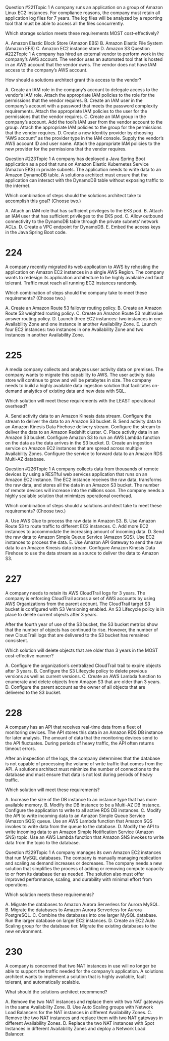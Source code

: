 Question #221Topic 1
A company runs an application on a group of Amazon Linux EC2 instances. For compliance reasons, the company must retain all application log files for 7 years. The log files will be analyzed by a reporting tool that must be able to access all the files concurrently.

Which storage solution meets these requirements MOST cost-effectively?

A. Amazon Elastic Block Store (Amazon EBS)
B. Amazon Elastic File System (Amazon EFS)
C. Amazon EC2 instance store
D. Amazon S3 
Question #222Topic 1
A company has hired an external vendor to perform work in the company’s AWS account. The vendor uses an automated tool that is hosted in an AWS account that the vendor owns. The vendor does not have IAM access to the company’s AWS account.

How should a solutions architect grant this access to the vendor?

A. Create an IAM role in the company’s account to delegate access to the vendor’s IAM role. Attach the appropriate IAM policies to the role for the permissions that the vendor requires.
B. Create an IAM user in the company’s account with a password that meets the password complexity requirements. Attach the appropriate IAM policies to the user for the permissions that the vendor requires.
C. Create an IAM group in the company’s account. Add the tool’s IAM user from the vendor account to the group. Attach the appropriate IAM policies to the group for the permissions that the vendor requires.
D. Create a new identity provider by choosing “AWS account” as the provider type in the IAM console. Supply the vendor’s AWS account ID and user name. Attach the appropriate IAM policies to the new provider for the permissions that the vendor requires.
 
Question #223Topic 1
A company has deployed a Java Spring Boot application as a pod that runs on Amazon Elastic Kubernetes Service (Amazon EKS) in private subnets. The application needs to write data to an Amazon DynamoDB table. A solutions architect must ensure that the application can interact with the DynamoDB table without exposing traffic to the internet.

Which combination of steps should the solutions architect take to accomplish this goal? (Choose two.)

A. Attach an IAM role that has sufficient privileges to the EKS pod.
B. Attach an IAM user that has sufficient privileges to the EKS pod.
C. Allow outbound connectivity to the DynamoDB table through the private subnets’ network ACLs.
D. Create a VPC endpoint for DynamoDB.
E. Embed the access keys in the Java Spring Boot code.
 
# 224
A company recently migrated its web application to AWS by rehosting the application on Amazon EC2 instances in a single AWS Region. The company wants to redesign its application architecture to be highly available and fault tolerant. Traffic must reach all running EC2 instances randomly.

Which combination of steps should the company take to meet these requirements? (Choose two.)

A. Create an Amazon Route 53 failover routing policy.
B. Create an Amazon Route 53 weighted routing policy.
C. Create an Amazon Route 53 multivalue answer routing policy.
D. Launch three EC2 instances: two instances in one Availability Zone and one instance in another Availability Zone.
E. Launch four EC2 instances: two instances in one Availability Zone and two instances in another Availability Zone. 

# 225
A media company collects and analyzes user activity data on premises. The company wants to migrate this capability to AWS. The user activity data store will continue to grow and will be petabytes in size. The company needs to build a highly available data ingestion solution that facilitates on-demand analytics of existing data and new data with SQL.

Which solution will meet these requirements with the LEAST operational overhead?

A. Send activity data to an Amazon Kinesis data stream. Configure the stream to deliver the data to an Amazon S3 bucket.
B. Send activity data to an Amazon Kinesis Data Firehose delivery stream. Configure the stream to deliver the data to an Amazon Redshift cluster.
C. Place activity data in an Amazon S3 bucket. Configure Amazon S3 to run an AWS Lambda function on the data as the data arrives in the S3 bucket.
D. Create an ingestion service on Amazon EC2 instances that are spread across multiple Availability Zones. Configure the service to forward data to an Amazon RDS Multi-AZ database.
 
Question #226Topic 1
A company collects data from thousands of remote devices by using a RESTful web services application that runs on an Amazon EC2 instance. The EC2 instance receives the raw data, transforms the raw data, and stores all the data in an Amazon S3 bucket. The number of remote devices will increase into the millions soon. The company needs a highly scalable solution that minimizes operational overhead.

Which combination of steps should a solutions architect take to meet these requirements? (Choose two.)

A. Use AWS Glue to process the raw data in Amazon S3.
B. Use Amazon Route 53 to route traffic to different EC2 instances.
C. Add more EC2 instances to accommodate the increasing amount of incoming data.
D. Send the raw data to Amazon Simple Queue Service (Amazon SQS). Use EC2 instances to process the data.
E. Use Amazon API Gateway to send the raw data to an Amazon Kinesis data stream. Configure Amazon Kinesis Data Firehose to use the data stream as a source to deliver the data to Amazon S3. 

# 227
A company needs to retain its AWS CloudTrail logs for 3 years. The company is enforcing CloudTrail across a set of AWS accounts by using AWS Organizations from the parent account. The CloudTrail target S3 bucket is configured with S3 Versioning enabled. An S3 Lifecycle policy is in place to delete current objects after 3 years.

After the fourth year of use of the S3 bucket, the S3 bucket metrics show that the number of objects has continued to rise. However, the number of new CloudTrail logs that are delivered to the S3 bucket has remained consistent.

Which solution will delete objects that are older than 3 years in the MOST cost-effective manner?

A. Configure the organization’s centralized CloudTrail trail to expire objects after 3 years.
B. Configure the S3 Lifecycle policy to delete previous versions as well as current versions.
C. Create an AWS Lambda function to enumerate and delete objects from Amazon S3 that are older than 3 years.
D. Configure the parent account as the owner of all objects that are delivered to the S3 bucket.
 
# 228
A company has an API that receives real-time data from a fleet of monitoring devices. The API stores this data in an Amazon RDS DB instance for later analysis. The amount of data that the monitoring devices send to the API fluctuates. During periods of heavy traffic, the API often returns timeout errors.

After an inspection of the logs, the company determines that the database is not capable of processing the volume of write traffic that comes from the API. A solutions architect must minimize the number of connections to the database and must ensure that data is not lost during periods of heavy traffic.

Which solution will meet these requirements?

A. Increase the size of the DB instance to an instance type that has more available memory.
B. Modify the DB instance to be a Multi-AZ DB instance. Configure the application to write to all active RDS DB instances.
C. Modify the API to write incoming data to an Amazon Simple Queue Service (Amazon SQS) queue. Use an AWS Lambda function that Amazon SQS invokes to write data from the queue to the database.
D. Modify the API to write incoming data to an Amazon Simple Notification Service (Amazon SNS) topic. Use an AWS Lambda function that Amazon SNS invokes to write data from the topic to the database.
 
Question #229Topic 1
A company manages its own Amazon EC2 instances that run MySQL databases. The company is manually managing replication and scaling as demand increases or decreases. The company needs a new solution that simplifies the process of adding or removing compute capacity to or from its database tier as needed. The solution also must offer improved performance, scaling, and durability with minimal effort from operations.

Which solution meets these requirements?

A. Migrate the databases to Amazon Aurora Serverless for Aurora MySQL.
B. Migrate the databases to Amazon Aurora Serverless for Aurora PostgreSQL.
C. Combine the databases into one larger MySQL database. Run the larger database on larger EC2 instances.
D. Create an EC2 Auto Scaling group for the database tier. Migrate the existing databases to the new environment.
 
# 230
A company is concerned that two NAT instances in use will no longer be able to support the traffic needed for the company’s application. A solutions architect wants to implement a solution that is highly available, fault tolerant, and automatically scalable.

What should the solutions architect recommend?

A. Remove the two NAT instances and replace them with two NAT gateways in the same Availability Zone.
B. Use Auto Scaling groups with Network Load Balancers for the NAT instances in different Availability Zones.
C. Remove the two NAT instances and replace them with two NAT gateways in different Availability Zones.
D. Replace the two NAT instances with Spot Instances in different Availability Zones and deploy a Network Load Balancer.
